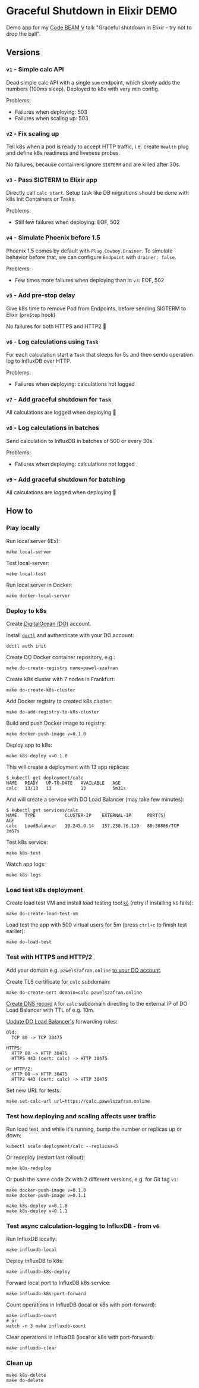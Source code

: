 # Graceful Shutdown in Elixir DEMO

Demo app for my [Code BEAM
V](https://codesync.global/conferences/code-beam-sto/) talk "Graceful shutdown
in Elixir - try not to drop the ball".

## Versions

### `v1` - Simple calc API

Dead simple calc API with a single `sum` endpoint, which slowly adds the numbers
(100ms sleep). Deployed to k8s with very min config.

Problems:
- Failures when deploying: 503
- Failures when scaling up: 503

### `v2` - Fix scaling up

Tell k8s when a pod is ready to accept HTTP traffic, i.e. create `Health` plug
and define k8s readiness and liveness probes.

No failures, because containers ignore `SIGTERM` and are killed after 30s.

### `v3` - Pass SIGTERM to Elixir app

Directly call `calc start`. Setup task like DB migrations should be done with
k8s Init Containers or Tasks.

Problems:
- Still few failures when deploying: EOF, 502

### `v4` - Simulate Phoenix before 1.5

Phoenix 1.5 comes by default with `Plug.Cowboy.Drainer`. To simulate behavior
before that, we can configure `Endpoint` with `drainer: false`.

Problems:
- Few times more failures when deploying than in `v3`: EOF, 502

### `v5` - Add pre-stop delay

Give k8s time to remove Pod from Endpoints, before sending SIGTERM to Elixir
(`preStop` hook)

No failures for both HTTPS and HTTP2 :rocket:

### `v6` - Log calculations using `Task`

For each calculation start a `Task` that sleeps for 5s and then sends operation
log to InfluxDB over HTTP.

Problems:
- Failures when deploying: calculations not logged

### `v7` - Add graceful shutdown for `Task`

All calculations are logged when deploying :rocket:

### `v8` - Log calculations in batches

Send calculation to InfluxDB in batches of 500 or every 30s.

Problems:
- Failures when deploying: calculations not logged

### `v9` - Add graceful shutdown for batching

All calculations are logged when deploying :rocket:

## How to

### Play locally

Run local server (IEx):
```
make local-server
```

Test local-server:
```
make local-test
```

Run local server in Docker:
```
make docker-local-server
```

### Deploy to k8s

Create [DigitalOcean (DO)](https://www.digitalocean.com) account.

Install [`doctl`](https://github.com/digitalocean/doctl) and authenticate with
your DO account:
```
doctl auth init
```

Create DO Docker container repository, e.g.:
```
make do-create-registry name=pawel-szafran
```

Create k8s cluster with 7 nodes in Frankfurt:
```
make do-create-k8s-cluster
```

Add Docker registry to created k8s cluster:
```
make do-add-registry-to-k8s-cluster
```

Build and push Docker image to registry:
```
make docker-push-image v=0.1.0
```

Deploy app to k8s:
```
make k8s-deploy v=0.1.0
```

This will create a deployment with 13 app replicas:
```
$ kubectl get deployment/calc
NAME   READY   UP-TO-DATE   AVAILABLE   AGE
calc   13/13   13           13          5m31s
```

And will create a service with DO Load Balancer (may take few minutes):
```
$ kubectl get services/calc
NAME   TYPE           CLUSTER-IP    EXTERNAL-IP      PORT(S)        AGE
calc   LoadBalancer   10.245.0.14   157.230.76.110   80:30886/TCP   3m57s
```

Test k8s service:
```
make k8s-test
```

Watch app logs:
```
make k8s-logs
```

### Load test k8s deployment

Create load test VM and install load testing tool [`k6`](https://k6.io/docs/)
(retry if installing `k6` fails):
```
make do-create-load-test-vm
```

Load test the app with 500 virtual users for 5m (press `ctrl+c` to finish test
earlier):
```
make do-load-test
```

### Test with HTTPS and HTTP/2

Add your domain e.g. `pawelszafran.online` [to your DO
account](https://www.digitalocean.com/docs/networking/dns/how-to/add-domains/).

Create TLS certificate for `calc` subdomain:
```
make do-create-cert domain=calc.pawelszafran.online
```

[Create DNS
record](https://www.digitalocean.com/docs/networking/dns/how-to/manage-records/)
`A` for `calc` subdomain directing to the external IP of DO Load Balancer with
TTL of e.g. 10m.

[Update DO Load
Balancer's](https://www.digitalocean.com/docs/networking/load-balancers/how-to/manage/)
forwarding rules:
```
Old:
  TCP 80 -> TCP 30475

HTTPS:
  HTTP 80 -> HTTP 30475
  HTTPS 443 (cert: calc) -> HTTP 30475

or HTTP/2:
  HTTP 80 -> HTTP 30475
  HTTP2 443 (cert: calc) -> HTTP 30475
```

Set new URL for tests:

```
make set-calc-url url=https://calc.pawelszafran.online
```

### Test how deploying and scaling affects user traffic

Run load test, and while it's running, bump the number or replicas up or down:
```
kubectl scale deployment/calc --replicas=5
```

Or redeploy (restart last rollout):
```
make k8s-redeploy
```

Or push the same code 2x with 2 different versions, e.g. for Git tag `v1`:
```
make docker-push-image v=0.1.0
make docker-push-image v=0.1.1

make k8s-deploy v=0.1.0
make k8s-deploy v=0.1.1
```

### Test async calculation-logging to InfluxDB - from `v6`

Run InfluxDB locally:
```
make influxdb-local
```

Deploy InfluxDB to k8s:
```
make influxdb-k8s-deploy
```

Forward local port to InfluxDB k8s service:
```
make influxdb-k8s-port-forward
```

Count operations in InfluxDB (local or k8s with port-forward):
```
make influxdb-count
# or
watch -n 3 make influxdb-count
```

Clear operations in InfluxDB (local or k8s with port-forward):
```
make influxdb-clear
```

### Clean up

```
make k8s-delete
make do-delete
```
